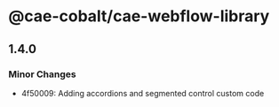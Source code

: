 # @cae-cobalt/cae-webflow-library

## 1.4.0

### Minor Changes

- 4f50009: Adding accordions and segmented control custom code
